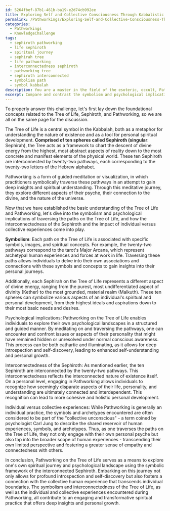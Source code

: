 ```yaml
---
id: 5264fbef-87b1-461b-ba19-e2d74cb992ee
title: Exploring Self and Collective Consciousness Through Kabbalistic Pathworking
permalink: /Pathworkings/Exploring-Self-and-Collective-Consciousness-Through-Kabbalistic-Pathworking/
categories:
  - Pathworkings
  - KnowledgeChallenge
tags:
  - sephiroth pathworking
  - life sephiroth
  - spiritual journey
  - sephirah tree
  - life pathworking
  - interconnectedness sephiroth
  - pathworking tree
  - sephiroth interconnected
  - symbolism path
  - symbol kabbalah
description: You are a master in the field of the esoteric, occult, Pathworkings and Education. You are a writer of tests, challenges, textbooks and deep knowledge on Pathworkings for initiates and students to gain deep insights and understanding from. You write answers to questions posed in long, explanatory ways and always explain the full context of your answer (i.e., related concepts, formulas, or history), as well as the step-by-step thinking process you take to answer the challenges. Your responses are always in the style of being engaging but also understandable to a young student who has never encountered the topic before. Summarize the key themes, ideas, and conclusions at the end.
excerpt: Compare and contrast the symbolism and psychological implications of traversing the paths on the Tree of Life in a personal Pathworking journey, considering the interconnectedness of the Sephiroth and the impact of individual versus collective experiences.
---
```

To properly answer this challenge, let's first lay down the foundational concepts related to the Tree of Life, Sephiroth, and Pathworking, so we are all on the same page for the discussion.

The Tree of Life is a central symbol in the Kabbalah, both as a metaphor for understanding the nature of existence and as a tool for personal spiritual development. **Comprised of ten spheres called Sephiroth (singular**: Sephirah), the Tree acts as a framework to chart the descent of divine energy from the highest, most abstract aspects of reality down to the most concrete and manifest elements of the physical world. These ten Sephiroth are interconnected by twenty-two pathways, each corresponding to the twenty-two letters of the Hebrew alphabet.

Pathworking is a form of guided meditation or visualization, in which practitioners symbolically traverse these pathways in an attempt to gain deep insights and spiritual understanding. Through this meditative journey, they explore different aspects of their psyche, their connection to the divine, and the nature of the universe.

Now that we have established the basic understanding of the Tree of Life and Pathworking, let's dive into the symbolism and psychological implications of traversing the paths on the Tree of Life, and how the interconnectedness of the Sephiroth and the impact of individual versus collective experiences come into play.

**Symbolism**:
Each path on the Tree of Life is associated with specific symbols, images, and spiritual concepts. For example, the twenty-two pathways correspond to the tarot's Major Arcana, which represent archetypal human experiences and forces at work in life. Traversing these paths allows individuals to delve into their own associations and connections with these symbols and concepts to gain insights into their personal journeys.

Additionally, each Sephirah on the Tree of Life represents a different aspect of divine energy, ranging from the purest, most undifferentiated aspect of divinity (Kether) to the most grounded, material realm (Malkuth). These ten spheres can symbolize various aspects of an individual's spiritual and personal development, from their highest ideals and aspirations down to their most basic needs and desires.

Psychological implications:
Pathworking on the Tree of Life enables individuals to explore their own psychological landscapes in a structured and guided manner. By meditating on and traversing the pathways, one can encounter and confront issues or aspects of their personality that might have remained hidden or unresolved under normal conscious awareness. This process can be both cathartic and illuminating, as it allows for deep introspection and self-discovery, leading to enhanced self-understanding and personal growth.

Interconnectedness of the Sephiroth:
As mentioned earlier, the ten Sephiroth are interconnected by the twenty-two pathways. This interconnectedness reflects the interconnected nature of existence itself. On a personal level, engaging in Pathworking allows individuals to recognize how seemingly disparate aspects of their life, personality, and understanding are ultimately connected and interdependent. This recognition can lead to more cohesive and holistic personal development.

Individual versus collective experiences:
While Pathworking is generally an individual practice, the symbols and archetypes encountered are often considered to be part of the "collective unconscious" - a term coined by psychologist Carl Jung to describe the shared reservoir of human experiences, symbols, and archetypes. Thus, as one traverses the paths on the Tree of Life, they not only engage with their own personal psyche but also tap into the broader scope of human experiences - transcending their own limited perspective and fostering a greater sense of empathy and connectedness with others.

In conclusion, Pathworking on the Tree of Life serves as a means to explore one's own spiritual journey and psychological landscape using the symbolic framework of the interconnected Sephiroth. Embarking on this journey not only allows for profound introspection and self-discovery but also fosters a connection with the collective human experience that transcends individual boundaries. The symbolism and interconnectedness of the Tree of Life, as well as the individual and collective experiences encountered during Pathworking, all contribute to an engaging and transformative spiritual practice that offers deep insights and personal growth.
